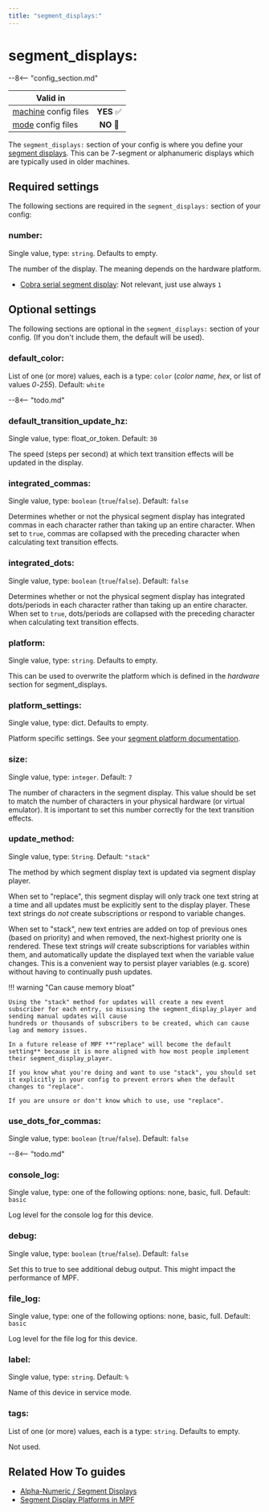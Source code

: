```yaml
---
title: "segment_displays:"
---
```


# segment_displays:


--8<-- "config_section.md"

| Valid in | |
|-----|:----:|
|[machine](instructions/machine_config.md) config files |**YES** :white_check_mark:|
|[mode](instructions/mode_config.md) config files|**NO** :no_entry_sign:|

The `segment_displays:` section of your config is where you define your
[segment displays](../mc/displays/alpha_numeric.md). This can be 7-segment or alphanumeric displays which are
typically used in older machines.

## Required settings

The following sections are required in the `segment_displays:` section
of your config:

### number:

Single value, type: `string`. Defaults to empty.

The number of the display. The meaning depends on the hardware platform.

* [Cobra serial segment display](../hardware/opp/cobrapin/cobrapin_serial_segment_displays.md): Not relevant, just use always `1`

## Optional settings

The following sections are optional in the `segment_displays:` section
of your config. (If you don't include them, the default will be used).

### default_color:

List of one (or more) values, each is a type: `color` (*color name*,
*hex*, or list of values *0*-*255*). Default: `white`

--8<-- "todo.md"

### default_transition_update_hz:

Single value, type: float_or_token. Default: `30`

The speed (steps per second) at which text transition effects will be
updated in the display.

### integrated_commas:

Single value, type: `boolean` (`true`/`false`). Default: `false`

Determines whether or not the physical segment display has integrated
commas in each character rather than taking up an entire character. When
set to `true`, commas are collapsed with the preceding character when
calculating text transition effects.

### integrated_dots:

Single value, type: `boolean` (`true`/`false`). Default: `false`

Determines whether or not the physical segment display has integrated
dots/periods in each character rather than taking up an entire
character. When set to `true`, dots/periods are collapsed with the
preceding character when calculating text transition effects.

### platform:

Single value, type: `string`. Defaults to empty.

This can be used to overwrite the platform which is defined in the
*hardware* section for segment_displays.

### platform_settings:

Single value, type: dict. Defaults to empty.

Platform specific settings. See your
[segment platform documentation](../hardware/segment_display_platforms.md).

### size:

Single value, type: `integer`. Default: `7`

The number of characters in the segment display. This value should be
set to match the number of characters in your physical hardware (or
virtual emulator). It is important to set this number correctly for the
text transition effects.

### update_method:

Single value, type: `String`. Default: `"stack"`

The method by which segment display text is updated via segment display player.

When set to "replace", this segment display will only track one text string at a time
and all updates must be explicitly sent to the display player. These text strings do
*not* create subscriptions or respond to variable changes.

When set to "stack", new text entries are added on top of previous ones (based on priority)
and when removed, the next-highest priority one is rendered. These text strings *will*
create subscriptions for variables within them, and automatically update the displayed
text when the variable value changes. This is a convenient way to
persist player variables (e.g. score) without having to continually push updates.

!!! warning "Can cause memory bloat"

    Using the "stack" method for updates will create a new event subscriber for each entry, so misusing the segment_display_player and sending manual updates will cause
    hundreds or thousands of subscribers to be created, which can cause lag and memory issues.

    In a future release of MPF **"replace" will become the default setting** because it is more aligned with how most people implement their segment_display_player.

    If you know what you're doing and want to use "stack", you should set it explicitly in your config to prevent errors when the default changes to "replace".

    If you are unsure or don't know which to use, use "replace".

### use_dots_for_commas:

Single value, type: `boolean` (`true`/`false`). Default: `false`

--8<-- "todo.md"

### console_log:

Single value, type: one of the following options: none, basic, full.
Default: `basic`

Log level for the console log for this device.

### debug:

Single value, type: `boolean` (`true`/`false`). Default: `false`

Set this to true to see additional debug output. This might impact the
performance of MPF.

### file_log:

Single value, type: one of the following options: none, basic, full.
Default: `basic`

Log level for the file log for this device.

### label:

Single value, type: `string`. Default: `%`

Name of this device in service mode.

### tags:

List of one (or more) values, each is a type: `string`. Defaults to
empty.

Not used.

## Related How To guides

* [Alpha-Numeric / Segment Displays](../mc/displays/alpha_numeric.md)
* [Segment Display Platforms in MPF](../hardware/segment_display_platforms.md)
